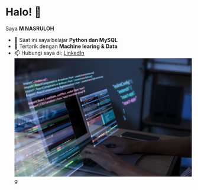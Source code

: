 # Halo! 👋
Saya **M NASRULOH**
- 🌱 Saat ini saya belajar **Python dan MySQL**  
- 🚀 Tertarik dengan **Machine learing & Data**  
- 📫 Hubungi saya di: [LinkedIn](https://www.linkedin.com/in/m-nasruloh-3a460a260/)  
![programing](img/program.jpg) g